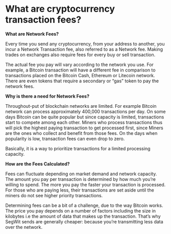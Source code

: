 # What are cryptocurrency transaction fees?

**What are Network Fees?**

Every time you send any cryptocurrency, from your address to another, you incur a Network Transaction fee, also referred to as a Network fee. Making trades on exchanges also require fees for every buy or sell transaction.

The actual fee you pay will vary according to the network you use. For example, a Bitcoin transaction will have a different fee in comparison to transactions placed on the Bitcoin Cash, Ethereum or Litecoin network. There are even tokens that require a secondary or “gas” token to pay the network fees.

**Why is there a need for Network Fees?**

Throughout-put of blockchain networks are limited. For example Bitcoin network can process approximately 400,000 transactions per day. On some days Bitcoin can be quite popular but since capacity is limited, transactions start to compete among each other. Miners who process transactions thus will pick the highest paying transaction to get processed first, since Miners are the ones who collect and benefit from those fees. On the days when popularity is low, transaction fees can even drop to zero. 

Basically, it is a way to prioritize transactions for a limited processing capacity.

**How are the Fees Calculated?**

Fees can fluctuate depending on market demand and network capacity. The amount you pay per transaction is determined by how much you’re willing to spend. The more you pay the faster your transaction is processed. For those who are paying less, their transactions are set aside until the miners do not see higher priority transactions.

Determining fees can be a bit of a challenge, due to the way Bitcoin works. The price you pay depends on a number of factors including the size in kilobytes i.e the amount of data that makes up the transaction. That’s why SegWit sends are generally cheaper: because you’re transmitting less data over the network.
